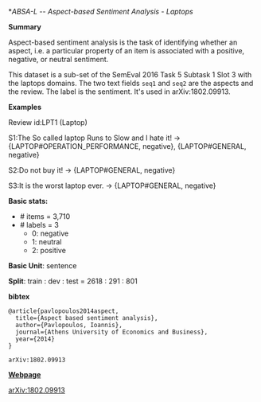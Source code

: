**ABSA-L -- Aspect-based Sentiment Analysis - Laptops*

**Summary**

Aspect-based sentiment analysis is the task of identifying whether an aspect, i.e. a particular property of an item is associated with a positive, negative, or neutral sentiment.


This dataset is a sub-set of the SemEval 2016 Task 5 Subtask 1 Slot 3 with the laptops domains. The two text fields `seq1` and `seq2` are the aspects and the review. The label is the sentiment. It's used in arXiv:1802.09913.

**Examples**


Review id:LPT1 (Laptop)

S1:The So called laptop Runs to Slow and I hate it! →
{LAPTOP#OPERATION_PERFORMANCE, negative}, {LAPTOP#GENERAL, negative}

S2:Do not buy it! → {LAPTOP#GENERAL, negative}

S3:It is the worst laptop ever. → {LAPTOP#GENERAL, negative}


**Basic stats:**

+ \# items = 3,710
+ \# labels = 3
    - 0: negative
    - 1: neutral
    - 2: positive

**Basic Unit**: sentence

**Split**: train : dev : test = 2618 : 291 : 801

**bibtex**
```
@article{pavlopoulos2014aspect,
  title={Aspect based sentiment analysis},
  author={Pavlopoulos, Ioannis},
  journal={Athens University of Economics and Business},
  year={2014}
}

arXiv:1802.09913

```

[**Webpage**](http://alt.qcri.org/semeval2016/task5/)

[arXiv:1802.09913](https://arxiv.org/abs/1802.09913)